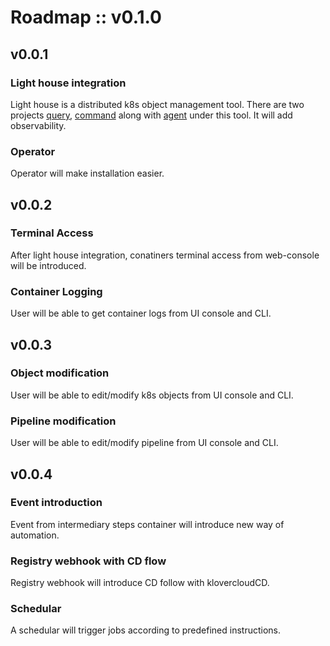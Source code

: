 # Roadmap :: v0.1.0

## v0.0.1


### Light house integration 

Light house is a distributed k8s object management tool. There are two projects [query](https://github.com/klovercloud-ci-cd/light-house-query), [command](https://github.com/klovercloud-ci-cd/light-house-command) along with [agent](https://github.com/klovercloud-ci-cd/agent) under this tool.
It will add observability.

### Operator 

Operator will make installation easier. 


## v0.0.2

### Terminal Access 

After light house integration, conatiners terminal access from web-console will be introduced.

### Container Logging 

User will be able to get container logs from UI console and CLI.


## v0.0.3

### Object modification 

User will be able to edit/modify k8s objects from UI console and CLI.

### Pipeline modification

User will be able to edit/modify pipeline from UI console and CLI.


## v0.0.4

### Event introduction 

Event from intermediary steps container will introduce new way of automation. 

### Registry webhook with CD flow

Registry webhook will introduce CD follow with klovercloudCD.

### Schedular 

A schedular will trigger jobs according to predefined instructions.
